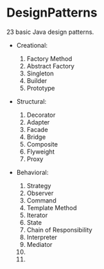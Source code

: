 # DesignPatterns
23 basic Java design patterns.

- Creational:
    1. Factory Method
    2. Abstract Factory
    3. Singleton
    4. Builder
    5. Prototype

- Structural:
    1. Decorator
    2. Adapter
    3. Facade
    4. Bridge
    5. Composite
    6. Flyweight
    7. Proxy

- Behavioral:
    1. Strategy
    2. Observer
    3. Command
    4. Template Method
    5. Iterator
    6. State
    7. Chain of Responsibility
    8. Interpreter
    9. Mediator
    10. 
    11. 